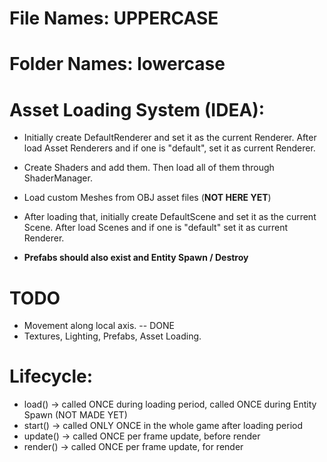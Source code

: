 # File Names: UPPERCASE
# Folder Names: lowercase

# Asset Loading System (IDEA):
- Initially create DefaultRenderer and set it as the current Renderer. After load Asset Renderers and if one is "default", set it as current Renderer.

- Create Shaders and add them. Then load all of them through ShaderManager.

- Load custom Meshes from OBJ asset files (**NOT HERE YET**)

- After loading that, initially create DefaultScene and set it as the current Scene. After load Scenes and if one is "default" set it as current Renderer.

- **Prefabs should also exist and Entity Spawn / Destroy**

# TODO
- Movement along local axis. -- DONE
- Textures, Lighting, Prefabs, Asset Loading.

# Lifecycle:
- load() -> called ONCE during loading period, called ONCE during Entity Spawn (NOT MADE YET)
- start() -> called ONLY ONCE in the whole game after loading period
- update() -> called ONCE per frame update, before render
- render() -> called ONCE per frame update, for render

